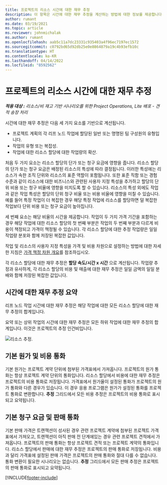 ```yaml
---
title: 프로젝트의 리소스 시간에 대한 재무 추정
description: 이 항목은 시간에 대한 재무 추정을 계산하는 방법에 대한 정보를 제공합니다.
author: rumant
ms.date: 03/19/2021
ms.topic: article
ms.reviewer: johnmichalak
ms.author: rumant
ms.openlocfilehash: aab5c11a7dc23331c935403a4f96ec7197ec1572
ms.sourcegitcommit: c0792bd65d92db25e0e8864879a19c4b93efb10c
ms.translationtype: HT
ms.contentlocale: ko-KR
ms.lasthandoff: 04/14/2022
ms.locfileid: "8592562"
---
```

# <a name="financial-estimates-for-resource-time-on-projects"></a>프로젝트의 리소스 시간에 대한 재무 추정

_**적용 대상 :** 리소스/비 재고 기반 시나리오를 위한 Project Operations, Lite 배포 - 견적 송장 처리_

시간에 대한 재무 추정은 다음 세 가지 요소를 기반으로 계산됩니다. 

- 프로젝트 계획의 각 리프 노드 작업에 할당된 일반 또는 명명된 팀 구성원의 유형입니다. 
- 작업의 유형 또는 복잡성.
- 작업에 대한 리소스 할당에 대한 작업량의 확산. 

처음 두 가지 요소는 리소스 할당의 단가 또는 청구 요금에 영향을 줍니다. 리소스 할당의 단가 또는 청구 요금은 배정된 리소스의 특성에 따라 결정됩니다. 이러한 특성에는 리소스가 속한 조직 단위와 리소스의 표준 역할이 포함됩니다. 또한 표준 직함 또는 경험 수준과 같이 리소스에 대한 비즈니스와 관련된 사용자 지정 특성을 추가하고 할당의 단위 비용 또는 청구 비율에 영향을 미치도록 할 수 있습니다.
리소스의 특성 외에도 작업과 같은 작업 특성은 할당의 단위 청구 비율 또는 비용 비율에 영향을 미칠 수 있습니다. 예를 들어 특정 작업이 더 복잡한 경우 해당 특정 작업에 리소스를 할당하면 덜 복잡한 작업보다 단위 비용 또는 청구 요금이 높아집니다.   

세 번째 요소는 해당 비율의 시간을 제공합니다. 작업이 두 가지 가격 기간을 포함하는 경우 해당 작업에 대한 리소스 할당의 첫 번째 부분은 작업의 두 번째 부분과 다르게 비용이 책정되고 가격이 책정될 수 있습니다. 각 리소스 할당에 대한 추정 작업량은 일일 작업량 분포와 함께 저장된 복잡한 값입니다.

작업 및 리소스의 사용자 지정 특성을 가격 및 비용 차원으로 설정하는 방법에 대한 자세한 지침은 [가격 책정 차원 개요](../pricing-costing/pricing-dimensions-overview.md)를 참조하십시오.

각 리소스 할당에 대한 재무 추정은 **할당 속도/시간 x 시간** 으로 계산됩니다.  작업량 추정과 유사하게, 각 리소스 할당의 비용 및 매출에 대한 재무 추정은 일일 금액의 일일 분배와 함께 저장된 복잡한 값입니다. 

## <a name="summarizing-financial-estimates-for-time"></a>시간에 대한 재무 추정 요약
리프 노드 작업 시간에 대한 재무 추정은 해당 작업에 대한 모든 리소스 할당에 대한 재무 추정의 합계입니다.

요약 또는 상위 작업의 시간에 대한 재무 추정은 모든 하위 작업에 대한 재무 추정의 합계입니다. 이것은 프로젝트의 추정 인건비입니다. 

![리소스 추정.](./media/navigation12.png)

## <a name="default-cost-price-and-cost-currency"></a>기본 원가 및 비용 통화

기본 원가는 프로젝트 계약 단위에 첨부된 가격표에서 가져옵니다. 프로젝트의 원가 통화는 항상 프로젝트 계약 단위의 통화입니다. 리소스 할당에서 비용에 대한 재무 추정은 프로젝트의 비용 통화로 저장됩니다. 가격표에서 원가율이 설정된 통화가 프로젝트의 원가 통화와 다른 경우가 있습니다. 이 경우 응용 프로그램은 원가가 설정된 통화를 프로젝트 통화로 변환합니다. **추정** 그리드에서 모든 비용 추정은 프로젝트의 비용 통화로 표시되고 요약됩니다. 

## <a name="default-bill-rate-and-sales-currency"></a>기본 청구 요금 및 판매 통화

기본 판매 가격은 트랜잭션이 성사된 경우 관련 프로젝트 계약에 첨부된 프로젝트 가격표에서 가져오고, 트랜잭션이 아직 판매 전 단계에있는 경우 관련 프로젝트 견적에서 가져옵니다. 프로젝트의 판매 통화는 항상 프로젝트 견적 또는 프로젝트 계약의 통화입니다. 리소스 할당에서 판매에 대한 재무 추정은 프로젝트의 판매 통화로 저장됩니다. 비용과 달리 가격표에 설정된 판매 가격은 프로젝트의 판매 통화와 절대 다를 수 없습니다. 통화 변환이 필요한 시나리오는 없습니다. **추정** 그리드에서 모든 판매 추정은 프로젝트의 판매 통화로 표시되고 요약됩니다. 

[!INCLUDE[footer-include](../includes/footer-banner.md)]
